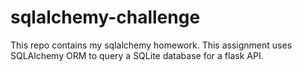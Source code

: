 # sqlalchemy-challenge
This repo contains my sqlalchemy homework. This assignment uses SQLAlchemy ORM to query a SQLite database for a flask API.
